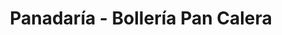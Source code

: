 ---
title: "Panadaría - Bollería Pan Calera"
url: /talavera-de-la-reina/panadaria-bolleria-pan-calera/
shop: panadería
---